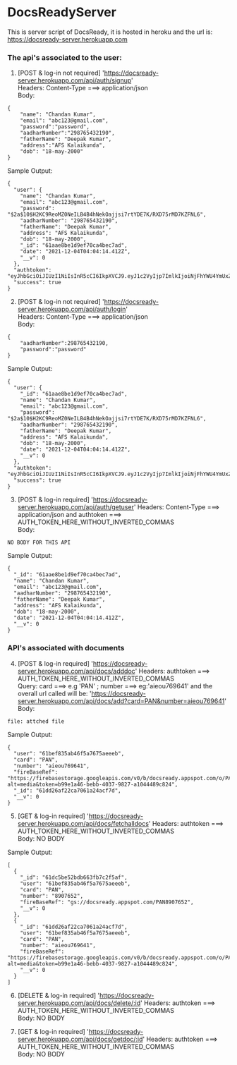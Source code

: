 # DocsReadyServer

This is server script of DocsReady, it is hosted in heroku and the url is: https://docsready-server.herokuapp.com

###  The api's associated to the user:

1. [POST & log-in not required] 'https://docsready-server.herokuapp.com/api/auth/signup' <br>
Headers: Content-Type ===> application/json <br>
Body:
```
{
    "name": "Chandan Kumar",
    "email": "abc123@gmail.com",
    "password":"password",
    "aadharNumber":"298765432190",
    "fatherName": "Deepak Kumar",
    "address":"AFS Kalaikunda",
    "dob": "18-may-2000"
}
```

Sample Output:
```
{
  "user": {
    "name": "Chandan Kumar",
    "email": "abc123@gmail.com",
    "password": "$2a$10$H2KC9ReoMZ0NeILB4B4hNekOajjsi7rtYDE7K/RXD75rMD7KZFNL6",
    "aadharNumber": "298765432190",
    "fatherName": "Deepak Kumar",
    "address": "AFS Kalaikunda",
    "dob": "18-may-2000",
    "_id": "61aae8be1d9ef70ca4bec7ad",
    "date": "2021-12-04T04:04:14.412Z",
    "__v": 0
  },
  "authtoken": "eyJhbGciOiJIUzI1NiIsInR5cCI6IkpXVCJ9.eyJ1c2VyIjp7ImlkIjoiNjFhYWU4YmUxZDllZjcwY2E0YmVjN2FkIn0sImlhdCI6MTYzODU5MDY1NH0.GmxhnDtMxF4ySvKrPlqsPzkx6wUCt_xXBtA7oQuMRrU",
  "success": true
}
```

2. [POST & log-in not required] 'https://docsready-server.herokuapp.com/api/auth/login' <br>
Headers: Content-Type ===> application/json <br>
Body:
```
{
    "aadharNumber":298765432190,
    "password":"password"
}
```
Sample Output:
```
{
  "user": {
    "_id": "61aae8be1d9ef70ca4bec7ad",
    "name": "Chandan Kumar",
    "email": "abc123@gmail.com",
    "password": "$2a$10$H2KC9ReoMZ0NeILB4B4hNekOajjsi7rtYDE7K/RXD75rMD7KZFNL6",
    "aadharNumber": "298765432190",
    "fatherName": "Deepak Kumar",
    "address": "AFS Kalaikunda",
    "dob": "18-may-2000",
    "date": "2021-12-04T04:04:14.412Z",
    "__v": 0
  },
  "authtoken": "eyJhbGciOiJIUzI1NiIsInR5cCI6IkpXVCJ9.eyJ1c2VyIjp7ImlkIjoiNjFhYWU4YmUxZDllZjcwY2E0YmVjN2FkIn0sImlhdCI6MTYzODU5MDg4NX0.uaDTSfqNaxgXyY4SrMazJLckBPT5CwH3ee1F9RLQQpw",
  "success": true
}
```

3. [POST & log-in required] 'https://docsready-server.herokuapp.com/api/auth/getuser'
Headers: Content-Type ===> application/json and authtoken ===> AUTH_TOKEN_HERE_WITHOUT_INVERTED_COMMAS <br>
Body:
```
NO BODY FOR THIS API
```
Sample Output:
```
{
  "_id": "61aae8be1d9ef70ca4bec7ad",
  "name": "Chandan Kumar",
  "email": "abc123@gmail.com",
  "aadharNumber": "298765432190",
  "fatherName": "Deepak Kumar",
  "address": "AFS Kalaikunda",
  "dob": "18-may-2000",
  "date": "2021-12-04T04:04:14.412Z",
  "__v": 0
}
```

### API's associated with documents

4. [POST & log-in required] 'https://docsready-server.herokuapp.com/api/docs/adddoc'
Headers: authtoken ===> AUTH_TOKEN_HERE_WITHOUT_INVERTED_COMMAS <br>
Query: card ===> e.g 'PAN' ; number ===> eg:'aieou769641' and the overall url called will be: 'https://docsready-server.herokuapp.com/api/docs/add?card=PAN&number=aieou769641' <br>
Body:
```
file: attched file
```
Sample Output:
```
{
  "user": "61bef835ab46f5a7675aeeeb",
  "card": "PAN",
  "number": "aieou769641",
  "fireBaseRef": "https://firebasestorage.googleapis.com/v0/b/docsready.appspot.com/o/PANaieou769641?alt=media&token=b99e1a46-bebb-4037-9827-a1044489c824",
  "_id": "61dd26af22ca7061a24acf7d",
  "__v": 0
}
```

5. [GET & log-in required] 'https://docsready-server.herokuapp.com/api/docs/fetchalldocs'
Headers: authtoken ===> AUTH_TOKEN_HERE_WITHOUT_INVERTED_COMMAS <br>
Body: NO BODY<br>

Sample Output:
```
[
  {
    "_id": "61dc5be52bdb663fb7c2f5af",
    "user": "61bef835ab46f5a7675aeeeb",
    "card": "PAN",
    "number": "8907652",
    "fireBaseRef": "gs://docsready.appspot.com/PAN8907652",
    "__v": 0
  },
  {
    "_id": "61dd26af22ca7061a24acf7d",
    "user": "61bef835ab46f5a7675aeeeb",
    "card": "PAN",
    "number": "aieou769641",
    "fireBaseRef": "https://firebasestorage.googleapis.com/v0/b/docsready.appspot.com/o/PANaieou769641?alt=media&token=b99e1a46-bebb-4037-9827-a1044489c824",
    "__v": 0
  }
]
```
6. [DELETE & log-in required] 'https://docsready-server.herokuapp.com/api/docs/delete/:id'
Headers: authtoken ===> AUTH_TOKEN_HERE_WITHOUT_INVERTED_COMMAS <br>
Body: NO BODY<br>

7. [GET & log-in required] 'https://docsready-server.herokuapp.com/api/docs/getdoc/:id'
Headers: authtoken ===> AUTH_TOKEN_HERE_WITHOUT_INVERTED_COMMAS <br>
Body: NO BODY<br>


